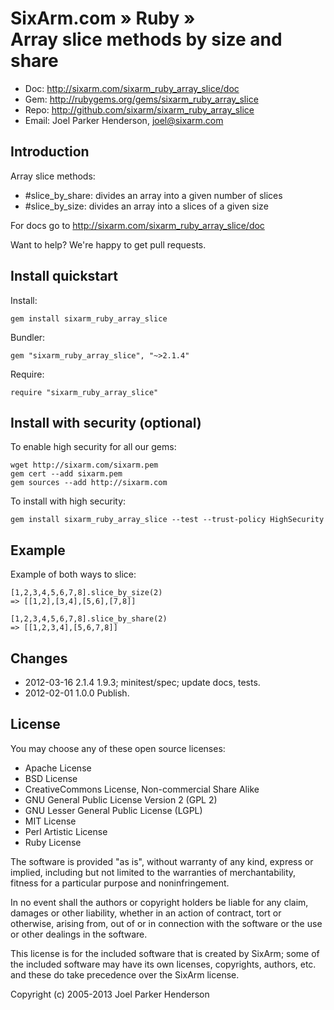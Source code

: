 # SixArm.com » Ruby » <br> Array slice methods by size and share

* Doc: <http://sixarm.com/sixarm_ruby_array_slice/doc>
* Gem: <http://rubygems.org/gems/sixarm_ruby_array_slice>
* Repo: <http://github.com/sixarm/sixarm_ruby_array_slice>
* Email: Joel Parker Henderson, <joel@sixarm.com>


## Introduction

Array slice methods:

* #slice_by_share: divides an array into a given number of slices
* #slice_by_size: divides an array into a slices of a given size

For docs go to <http://sixarm.com/sixarm_ruby_array_slice/doc>

Want to help? We're happy to get pull requests.


## Install quickstart

Install:

    gem install sixarm_ruby_array_slice

Bundler:

    gem "sixarm_ruby_array_slice", "~>2.1.4"

Require:

    require "sixarm_ruby_array_slice"


## Install with security (optional)

To enable high security for all our gems:

    wget http://sixarm.com/sixarm.pem
    gem cert --add sixarm.pem
    gem sources --add http://sixarm.com

To install with high security:

    gem install sixarm_ruby_array_slice --test --trust-policy HighSecurity


## Example

Example of both ways to slice:

    [1,2,3,4,5,6,7,8].slice_by_size(2) 
    => [[1,2],[3,4],[5,6],[7,8]]

    [1,2,3,4,5,6,7,8].slice_by_share(2) 
    => [[1,2,3,4],[5,6,7,8]] 


## Changes

* 2012-03-16 2.1.4 1.9.3; minitest/spec; update docs, tests.
* 2012-02-01 1.0.0 Publish.


## License

You may choose any of these open source licenses:

  * Apache License
  * BSD License
  * CreativeCommons License, Non-commercial Share Alike
  * GNU General Public License Version 2 (GPL 2)
  * GNU Lesser General Public License (LGPL)
  * MIT License
  * Perl Artistic License
  * Ruby License

The software is provided "as is", without warranty of any kind, 
express or implied, including but not limited to the warranties of 
merchantability, fitness for a particular purpose and noninfringement. 

In no event shall the authors or copyright holders be liable for any 
claim, damages or other liability, whether in an action of contract, 
tort or otherwise, arising from, out of or in connection with the 
software or the use or other dealings in the software.

This license is for the included software that is created by SixArm;
some of the included software may have its own licenses, copyrights, 
authors, etc. and these do take precedence over the SixArm license.

Copyright (c) 2005-2013 Joel Parker Henderson
